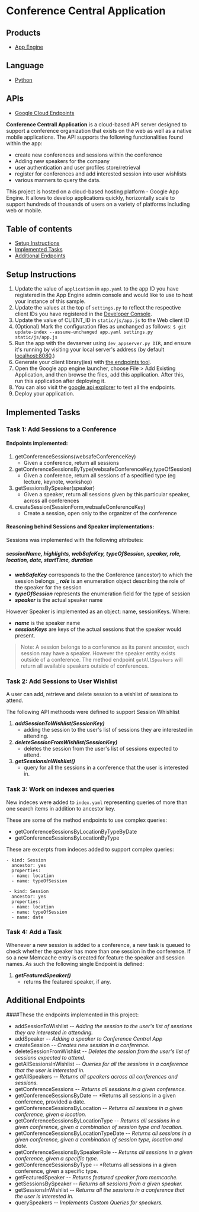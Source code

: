 # Conference Central Application


## Products
- [App Engine][1]

## Language
- [Python][2]

## APIs
- [Google Cloud Endpoints][3]

**Conference Centrall Application** is a cloud-based API server designed to support a conference organization that exists on the web as well as a native mobile applications. 
The API supports the following functionalities found within the app: 
- create new conferences and sessions within the conference
- Adding new speakers for the company
- user authentication and user profiles store/retrieval
- register for conferences and add interested session into user wishlists
- various manners to query the data.

This project is hosted on a cloud-based hosting platform - Google App Engine. It allows to develop applications quickly, horizontally scale to support hundreds of thousands of users on a variety of platforms including web or mobile.


## Table of contents

- [Setup Instructions](#setupinstructions)
- [Implemented Tasks](#implementedtasks)
- [Additional Endpoints](#additionaledendpoints)



## Setup Instructions
1. Update the value of `application` in `app.yaml` to the app ID you
   have registered in the App Engine admin console and would like to use to host
   your instance of this sample.
1. Update the values at the top of `settings.py` to
   reflect the respective client IDs you have registered in the
   [Developer Console][4].
1. Update the value of CLIENT_ID in `static/js/app.js` to the Web client ID
1. (Optional) Mark the configuration files as unchanged as follows:
   `$ git update-index --assume-unchanged app.yaml settings.py static/js/app.js`
1. Run the app with the devserver using `dev_appserver.py DIR`, and ensure it's running by visiting your local server's address (by default [localhost:8080][5].)
1. Generate your client library(ies) with [the endpoints tool][6].
1. Open the Google app engine launcher, choose File > Add Existing Application, and then browse the files, add this application. After this, run this application after deploying it.
1. You can also visit the [google api explorer][7] to test all the endpoints.
1. Deploy your application.


## Implemented Tasks

### Task 1: Add Sessions to a Conference

#### Endpoints implemented:

1. getConferenceSessions(websafeConferenceKey)
    - Given a conference, return all sessions
1. getConferenceSessionsByType(websafeConferenceKey,typeOfSession)​
    - Given a conference, return all sessions of a specified type (eg lecture, keynote, workshop)
1. getSessionsBySpeaker(speaker)
    - Given a speaker, return all sessions given by this particular speaker, across all conferences
1. createSession(SessionForm,websafeConferenceKey)
    - Create a session, open only to the organizer of the conference


#### Reasoning behind Sessions and Speaker implementations:

Sessions was implemented with the following attributes: 
##### sessionName, highlights, webSafeKey, typeOfSession, speaker, role, location, date, startTime, duration 

- ***webSafeKey*** corresponds to the the Conference (ancestor) to which the session belongs
_ ***role*** is an enumeration object describing the role of the speaker for the session
- ***typeOfSession*** represents the enumeration field for the type of session
- ***speaker*** is the actual speaker name

However Speaker is implemented as an object: name, sessionKeys.
Where:

- ***name*** is the speaker name
- ***sessionKeys*** are keys of the actual sessions that the speaker would present.
 
 
> Note:
A session belongs to a conference as its parent ancestor, each session may have a speaker. However the speaker entity exists outside of a conference.
The method endpoint `getAllSpeakers` will return all available speakers outside of conferences.


### Task 2: Add Sessions to User Wishlist

A user can add, retrieve and delete session to a wishlist of sessions to attend.

The following API methoods were defined to support Session Whishlist

1. ***addSessionToWishlist(SessionKey)***
    - adding the session to the user's list of sessions they are interested in attending.
1. ***deleteSessionFromWishlist(SessionKey)***
    - deletes the session from the user's list of sessions expected to attend.
1. ***getSessionsInWishlist()***
    - query for all the sessions in a conference that the user is interested in.


### Task 3: Work on indexes and queries

New indeces were added to `index.yaml` representing queries of more than one search items in addition to ancestor key.

These are some of the method endpoints to use complex queries:

- getConferenceSessionsByLocationByTypeByDate
- getConferenceSessionsByLocationByType


These are excerpts from indeces added to support complex queries:


    - kind: Session
      ancestor: yes
      properties:
      - name: location
      - name: typeOfSession
      
     - kind: Session
      ancestor: yes
      properties:
      - name: location
      - name: typeOfSession
      - name: date



### Task 4: Add a Task

Whenever a new session is added to a conference, a new task is queued to check whether the speaker has more than one session in the conference. If so a new Memcache entry is created for 
feature the speaker and session names.
As such the following single Endpoint is defined:

1. ***getFeaturedSpeaker()***
    - returns the featured speaker, if any.



## Additional Endpoints

####These the endpoints implemented in this project:

* addSessionToWishlist	                    -- *Adding the session to the user's list of sessions they are interested in attending.*
* addSpeaker                                -- *Adding a speaker to Conference Central App*
* createSession                             -- *Creates new session in a conference.*
* deleteSessionFromWishlist                 -- *Deletes the session from the user's list of sessions expected to attend.*
* getAllSessionsInWishlist	                -- *Queries for all the sessions in a conference that the user is interested in.*
* getAllSpeakers	                        -- *Returns all speakers across all conferences and sessions.*
* getConferenceSessions	                    -- *Returns all sessions in a given conference.*
* getConferenceSessionsByDate	            -- *Returns all sessions in a given conference, provided a date.
* getConferenceSessionsByLocation	        -- *Returns all sessions in a given conference, given a location.*
* getConferenceSessionsByLocationType	    -- *Returns all sessions in a given conference, given a combination of session type and location.*
* getConferenceSessionsByLocationTypeDate	-- *Returns all sessions in a given conference, given a combination of session type, location and date.*
* getConferenceSessionsBySpeakerRole	    -- *Returns all sessions in a given conference, given a specific type.*
* getConferenceSessionsByType	            -- *Returns all sessions in a given conference, given a specific type.
* getFeaturedSpeaker	                    -- *Returns featured speaker from memcache.*
* getSessionsBySpeaker	                    -- *Returns all sessions from a given speaker.*
* getSessionsInWishlist	                    -- *Returns all the sessions in a conference that the user is interested in.*
* querySpeakers                             -- *Implements Custom Queries for speakers.*




[1]: https://developers.google.com/appengine
[2]: http://python.org
[3]: https://developers.google.com/appengine/docs/python/endpoints/
[4]: https://console.developers.google.com/
[5]: https://localhost:8080/
[6]: https://developers.google.com/appengine/docs/python/endpoints/endpoints_tool
[7]: https://apis-explorer.appspot.com/apis-explorer/?base=https://winged-comfort-119815.appspot.com/_ah/api#p/conference/v1/
